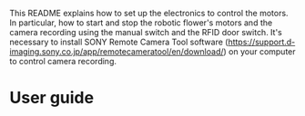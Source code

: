 This README explains how to set up the electronics to control the motors. In particular, how to start and stop the robotic flower's motors and the camera recording using the manual switch and the RFID door switch. It's necessary to install SONY Remote Camera Tool software (https://support.d-imaging.sony.co.jp/app/remotecameratool/en/download/) on your computer to control camera recording.

# User guide
